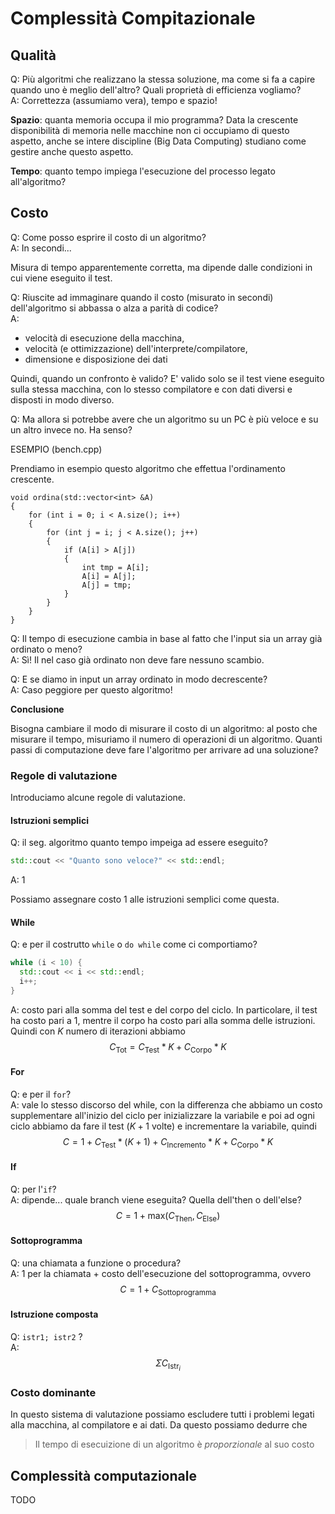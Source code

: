 # Complessità Compitazionale

## Qualità

Q: Più algoritmi che realizzano la stessa soluzione, ma come si fa a
capire quando uno è meglio dell'altro? Quali proprietà di efficienza
vogliamo? \
A: Correttezza (assumiamo vera), tempo e spazio!

**Spazio**: quanta memoria occupa il mio programma? Data la crescente
disponibilità di memoria nelle macchine non ci occupiamo di questo
aspetto, anche se intere discipline (Big Data Computing) studiano come
gestire anche questo aspetto.

**Tempo**: quanto tempo impiega l'esecuzione del processo legato
all'algoritmo?

## Costo

Q: Come posso esprire il costo di un algoritmo? \
A: In secondi...

Misura di tempo apparentemente corretta, ma dipende dalle condizioni
in cui viene eseguito il test.

Q: Riuscite ad immaginare quando il costo (misurato in secondi)
dell'algoritmo si abbassa o alza a parità di codice? \
A:

- velocità di esecuzione della macchina,
- velocità (e ottimizzazione) dell'interprete/compilatore,
- dimensione e disposizione dei dati

Quindi, quando un confronto è valido? E' valido solo se il test viene
eseguito sulla stessa macchina, con lo stesso compilatore e con dati
diversi e disposti in modo diverso.

Q: Ma allora si potrebbe avere che un algoritmo su un PC è più veloce
e su un altro invece no. Ha senso?

ESEMPIO (bench.cpp)

Prendiamo in esempio questo algoritmo che effettua l'ordinamento
crescente.

```
void ordina(std::vector<int> &A)
{
    for (int i = 0; i < A.size(); i++)
    {
        for (int j = i; j < A.size(); j++)
        {
            if (A[i] > A[j])
            {
                int tmp = A[i];
                A[i] = A[j];
                A[j] = tmp;
            }
        }
    }
}
```

Q: Il tempo di esecuzione cambia in base al fatto che l'input sia un
array già ordinato o meno? \
A: Sì! Il nel caso già ordinato non deve fare nessuno scambio.

Q: E se diamo in input un array ordinato in modo decrescente? \
A: Caso peggiore per questo algoritmo!

**Conclusione**

Bisogna cambiare il modo di misurare il costo di un algoritmo: al
posto che misurare il tempo, misuriamo il numero di operazioni di un
algoritmo. Quanti passi di computazione deve fare l'algoritmo per
arrivare ad una soluzione?

### Regole di valutazione

Introduciamo alcune regole di valutazione.

#### Istruzioni semplici

Q: il seg. algoritmo quanto tempo impeiga ad essere eseguito?

```cpp
std::cout << "Quanto sono veloce?" << std::endl;
```

A: 1

Possiamo assegnare costo 1 alle istruzioni semplici come questa.

#### While

Q: e per il costrutto `while` o `do while` come ci comportiamo?

```cpp
while (i < 10) {
  std::cout << i << std::endl;
  i++;
}
```

A: costo pari alla somma del test e del corpo del ciclo. In
particolare, il test ha costo pari a 1, mentre il corpo ha costo pari
alla somma delle istruzioni. Quindi con _K_ numero di iterazioni
abbiamo
$$C_{\text{Tot}} = C_{\text{Test}} * K + C_{\text{Corpo}} * K$$

#### For

Q: e per il `for`? \
A: vale lo stesso discorso del while, con la differenza che abbiamo un
costo supplementare all'inizio del ciclo per inizializzare la variabile
e poi ad ogni ciclo abbiamo da fare il test ($K + 1$ volte) e incrementare
la variabile, quindi $$C = 1 + C_{\text{Test}} * (K + 1) + C_{\text{Incremento}} * K + C_{\text{Corpo}} * K$$

#### If

Q: per l'`if`? \
A: dipende... quale branch viene eseguita? Quella dell'then o dell'else?
$$C = 1 + \text{max} (C_{\text{Then}}, C_{\text{Else}})$$

#### Sottoprogramma

Q: una chiamata a funzione o procedura? \
A: 1 per la chiamata + costo dell'esecuzione del sottoprogramma, ovvero
$$C = 1 + C_{\text{Sottoprogramma}}$$

#### Istruzione composta

Q: `istr1; istr2` ? \
A: $$\Sigma C_{\text{Istr}_i}$$

### Costo dominante

In questo sistema di valutazione possiamo escludere tutti i problemi
legati alla macchina, al compilatore e ai dati. Da questo possiamo
dedurre che

> Il tempo di esecuizione di un algoritmo è _proporzionale_ al suo
> costo

## Complessità computazionale

TODO
